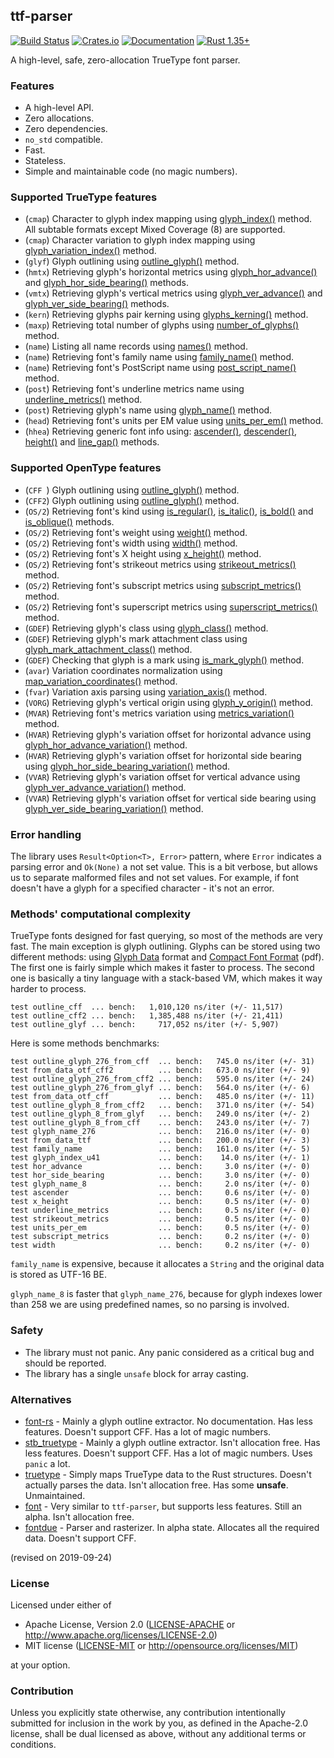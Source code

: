 ## ttf-parser
[![Build Status](https://travis-ci.org/RazrFalcon/ttf-parser.svg?branch=master)](https://travis-ci.org/RazrFalcon/ttf-parser)
[![Crates.io](https://img.shields.io/crates/v/ttf-parser.svg)](https://crates.io/crates/ttf-parser)
[![Documentation](https://docs.rs/ttf-parser/badge.svg)](https://docs.rs/ttf-parser)
[![Rust 1.35+](https://img.shields.io/badge/rust-1.35+-orange.svg)](https://www.rust-lang.org)

A high-level, safe, zero-allocation TrueType font parser.

### Features

- A high-level API.
- Zero allocations.
- Zero dependencies.
- `no_std` compatible.
- Fast.
- Stateless.
- Simple and maintainable code (no magic numbers).

### Supported TrueType features

- (`cmap`) Character to glyph index mapping using [glyph_index()] method.
  <br/>All subtable formats except Mixed Coverage (8) are supported.
- (`cmap`) Character variation to glyph index mapping using [glyph_variation_index()] method.
- (`glyf`) Glyph outlining using [outline_glyph()] method.
- (`hmtx`) Retrieving glyph's horizontal metrics using [glyph_hor_advance()] and [glyph_hor_side_bearing()] methods.
- (`vmtx`) Retrieving glyph's vertical metrics using [glyph_ver_advance()] and [glyph_ver_side_bearing()] methods.
- (`kern`) Retrieving glyphs pair kerning using [glyphs_kerning()] method.
- (`maxp`) Retrieving total number of glyphs using [number_of_glyphs()] method.
- (`name`) Listing all name records using [names()] method.
- (`name`) Retrieving font's family name using [family_name()] method.
- (`name`) Retrieving font's PostScript name using [post_script_name()] method.
- (`post`) Retrieving font's underline metrics name using [underline_metrics()] method.
- (`post`) Retrieving glyph's name using [glyph_name()] method.
- (`head`) Retrieving font's units per EM value using [units_per_em()] method.
- (`hhea`) Retrieving generic font info using: [ascender()], [descender()], [height()]
  and [line_gap()] methods.

[glyph_index()]: https://docs.rs/ttf-parser/0.3.0/ttf_parser/struct.Font.html#method.glyph_index
[glyph_variation_index()]: https://docs.rs/ttf-parser/0.3.0/ttf_parser/struct.Font.html#method.glyph_variation_index
[outline_glyph()]: https://docs.rs/ttf-parser/0.3.0/ttf_parser/struct.Font.html#method.outline_glyph
[glyph_hor_advance()]: https://docs.rs/ttf-parser/0.3.0/ttf_parser/struct.Font.html#method.glyph_hor_advance
[glyph_hor_side_bearing()]: https://docs.rs/ttf-parser/0.3.0/ttf_parser/struct.Font.html#method.glyph_hor_side_bearing
[glyph_ver_advance()]: https://docs.rs/ttf-parser/0.3.0/ttf_parser/struct.Font.html#method.glyph_ver_advance
[glyph_ver_side_bearing()]: https://docs.rs/ttf-parser/0.3.0/ttf_parser/struct.Font.html#method.glyph_ver_side_bearing
[glyphs_kerning()]: https://docs.rs/ttf-parser/0.3.0/ttf_parser/struct.Font.html#method.glyphs_kerning
[number_of_glyphs()]: https://docs.rs/ttf-parser/0.3.0/ttf_parser/struct.Font.html#method.number_of_glyphs
[names()]: https://docs.rs/ttf-parser/0.3.0/ttf_parser/struct.Font.html#method.names
[family_name()]: https://docs.rs/ttf-parser/0.3.0/ttf_parser/struct.Font.html#method.family_name
[post_script_name()]: https://docs.rs/ttf-parser/0.3.0/ttf_parser/struct.Font.html#method.post_script_name
[underline_metrics()]: https://docs.rs/ttf-parser/0.3.0/ttf_parser/struct.Font.html#method.underline_metrics
[glyph_name()]: https://docs.rs/ttf-parser/0.3.0/ttf_parser/struct.Font.html#method.glyph_name
[units_per_em()]: https://docs.rs/ttf-parser/0.3.0/ttf_parser/struct.Font.html#method.units_per_em
[ascender()]: https://docs.rs/ttf-parser/0.3.0/ttf_parser/struct.Font.html#method.ascender
[descender()]: https://docs.rs/ttf-parser/0.3.0/ttf_parser/struct.Font.html#method.descender
[height()]: https://docs.rs/ttf-parser/0.3.0/ttf_parser/struct.Font.html#method.height
[line_gap()]: https://docs.rs/ttf-parser/0.3.0/ttf_parser/struct.Font.html#method.line_gap

### Supported OpenType features

- (`CFF `) Glyph outlining using [outline_glyph()] method.
- (`CFF2`) Glyph outlining using [outline_glyph()] method.
- (`OS/2`) Retrieving font's kind using [is_regular()], [is_italic()],
  [is_bold()] and [is_oblique()] methods.
- (`OS/2`) Retrieving font's weight using [weight()] method.
- (`OS/2`) Retrieving font's width using [width()] method.
- (`OS/2`) Retrieving font's X height using [x_height()] method.
- (`OS/2`) Retrieving font's strikeout metrics using [strikeout_metrics()] method.
- (`OS/2`) Retrieving font's subscript metrics using [subscript_metrics()] method.
- (`OS/2`) Retrieving font's superscript metrics using [superscript_metrics()] method.
- (`GDEF`) Retrieving glyph's class using [glyph_class()] method.
- (`GDEF`) Retrieving glyph's mark attachment class using [glyph_mark_attachment_class()] method.
- (`GDEF`) Checking that glyph is a mark using [is_mark_glyph()] method.
- (`avar`) Variation coordinates normalization using [map_variation_coordinates()] method.
- (`fvar`) Variation axis parsing using [variation_axis()] method.
- (`VORG`) Retrieving glyph's vertical origin using [glyph_y_origin()] method.
- (`MVAR`) Retrieving font's metrics variation using [metrics_variation()] method.
- (`HVAR`) Retrieving glyph's variation offset for horizontal advance using [glyph_hor_advance_variation()] method.
- (`HVAR`) Retrieving glyph's variation offset for horizontal side bearing using [glyph_hor_side_bearing_variation()] method.
- (`VVAR`) Retrieving glyph's variation offset for vertical advance using [glyph_ver_advance_variation()] method.
- (`VVAR`) Retrieving glyph's variation offset for vertical side bearing using [glyph_ver_side_bearing_variation()] method.

[is_regular()]: https://docs.rs/ttf-parser/0.3.0/ttf_parser/struct.Font.html#method.is_regular
[is_italic()]: https://docs.rs/ttf-parser/0.3.0/ttf_parser/struct.Font.html#method.is_italic
[is_bold()]: https://docs.rs/ttf-parser/0.3.0/ttf_parser/struct.Font.html#method.is_bold
[is_oblique()]: https://docs.rs/ttf-parser/0.3.0/ttf_parser/struct.Font.html#method.is_oblique
[weight()]: https://docs.rs/ttf-parser/0.3.0/ttf_parser/struct.Font.html#method.weight
[width()]: https://docs.rs/ttf-parser/0.3.0/ttf_parser/struct.Font.html#method.width
[x_height()]: https://docs.rs/ttf-parser/0.3.0/ttf_parser/struct.Font.html#method.x_height
[strikeout_metrics()]: https://docs.rs/ttf-parser/0.3.0/ttf_parser/struct.Font.html#method.strikeout_metrics
[subscript_metrics()]: https://docs.rs/ttf-parser/0.3.0/ttf_parser/struct.Font.html#method.subscript_metrics
[superscript_metrics()]: https://docs.rs/ttf-parser/0.3.0/ttf_parser/struct.Font.html#method.superscript_metrics
[glyph_class()]: https://docs.rs/ttf-parser/0.3.0/ttf_parser/struct.Font.html#method.glyph_class
[glyph_mark_attachment_class()]: https://docs.rs/ttf-parser/0.3.0/ttf_parser/struct.Font.html#method.glyph_mark_attachment_class
[is_mark_glyph()]: https://docs.rs/ttf-parser/0.3.0/ttf_parser/struct.Font.html#method.is_mark_glyph
[map_variation_coordinates()]: https://docs.rs/ttf-parser/0.3.0/ttf_parser/struct.Font.html#method.map_variation_coordinates
[variation_axis()]: https://docs.rs/ttf-parser/0.3.0/ttf_parser/struct.Font.html#method.variation_axis
[glyph_y_origin()]: https://docs.rs/ttf-parser/0.3.0/ttf_parser/struct.Font.html#method.glyph_y_origin
[metrics_variation()]: https://docs.rs/ttf-parser/0.3.0/ttf_parser/struct.Font.html#method.metrics_variation
[glyph_hor_advance_variation()]: https://docs.rs/ttf-parser/0.3.0/ttf_parser/struct.Font.html#method.glyph_hor_advance_variation
[glyph_hor_side_bearing_variation()]: https://docs.rs/ttf-parser/0.3.0/ttf_parser/struct.Font.html#method.glyph_hor_side_bearing_variation
[glyph_ver_advance_variation()]: https://docs.rs/ttf-parser/0.3.0/ttf_parser/struct.Font.html#method.glyph_ver_advance_variation
[glyph_ver_side_bearing_variation()]: https://docs.rs/ttf-parser/0.3.0/ttf_parser/struct.Font.html#method.glyph_ver_side_bearing_variation

### Error handling

The library uses `Result<Option<T>, Error>` pattern, where `Error` indicates a parsing error
and `Ok(None)` a not set value.
This is a bit verbose, but allows us to separate malformed files and not set values.
For example, if font doesn't have a glyph for a specified character - it's not an error.

### Methods' computational complexity

TrueType fonts designed for fast querying, so most of the methods are very fast.
The main exception is glyph outlining. Glyphs can be stored using two different methods:
using [Glyph Data](https://docs.microsoft.com/en-us/typography/opentype/spec/glyf) format
and [Compact Font Format](http://wwwimages.adobe.com/content/dam/Adobe/en/devnet/font/pdfs/5176.CFF.pdf) (pdf).
The first one is fairly simple which makes it faster to process.
The second one is basically a tiny language with a stack-based VM, which makes it way harder to process.

```
test outline_cff  ... bench:   1,010,120 ns/iter (+/- 11,517)
test outline_cff2 ... bench:   1,385,488 ns/iter (+/- 21,411)
test outline_glyf ... bench:     717,052 ns/iter (+/- 5,907)
```

Here is some methods benchmarks:

```
test outline_glyph_276_from_cff  ... bench:   745.0 ns/iter (+/- 31)
test from_data_otf_cff2          ... bench:   673.0 ns/iter (+/- 9)
test outline_glyph_276_from_cff2 ... bench:   595.0 ns/iter (+/- 24)
test outline_glyph_276_from_glyf ... bench:   564.0 ns/iter (+/- 6)
test from_data_otf_cff           ... bench:   485.0 ns/iter (+/- 11)
test outline_glyph_8_from_cff2   ... bench:   371.0 ns/iter (+/- 54)
test outline_glyph_8_from_glyf   ... bench:   249.0 ns/iter (+/- 2)
test outline_glyph_8_from_cff    ... bench:   243.0 ns/iter (+/- 7)
test glyph_name_276              ... bench:   216.0 ns/iter (+/- 0)
test from_data_ttf               ... bench:   200.0 ns/iter (+/- 3)
test family_name                 ... bench:   161.0 ns/iter (+/- 5)
test glyph_index_u41             ... bench:    14.0 ns/iter (+/- 1)
test hor_advance                 ... bench:     3.0 ns/iter (+/- 0)
test hor_side_bearing            ... bench:     3.0 ns/iter (+/- 0)
test glyph_name_8                ... bench:     2.0 ns/iter (+/- 0)
test ascender                    ... bench:     0.6 ns/iter (+/- 0)
test x_height                    ... bench:     0.5 ns/iter (+/- 0)
test underline_metrics           ... bench:     0.5 ns/iter (+/- 0)
test strikeout_metrics           ... bench:     0.5 ns/iter (+/- 0)
test units_per_em                ... bench:     0.5 ns/iter (+/- 0)
test subscript_metrics           ... bench:     0.2 ns/iter (+/- 0)
test width                       ... bench:     0.2 ns/iter (+/- 0)
```

`family_name` is expensive, because it allocates a `String` and the original data
is stored as UTF-16 BE.

`glyph_name_8` is faster that `glyph_name_276`, because for glyph indexes lower than 258
we are using predefined names, so no parsing is involved.

### Safety

- The library must not panic. Any panic considered as a critical bug and should be reported.
- The library has a single `unsafe` block for array casting.

### Alternatives

- [font-rs](https://crates.io/crates/font-rs) - Mainly a glyph outline extractor.
  No documentation. Has less features. Doesn't support CFF. Has a lot of magic numbers.
- [stb_truetype](https://crates.io/crates/stb_truetype) - Mainly a glyph outline extractor.
  Isn't allocation free. Has less features. Doesn't support CFF. Has a lot of magic numbers.
  Uses `panic` a lot.
- [truetype](https://crates.io/crates/truetype) - Simply maps TrueType data to the Rust structures.
  Doesn't actually parses the data. Isn't allocation free. Has some **unsafe**. Unmaintained.
- [font](https://github.com/pdf-rs/font) - Very similar to `ttf-parser`, but supports less features.
  Still an alpha. Isn't allocation free.
- [fontdue](https://github.com/mooman219/fontdue) - Parser and rasterizer. In alpha state.
  Allocates all the required data. Doesn't support CFF.

(revised on 2019-09-24)

### License

Licensed under either of

- Apache License, Version 2.0
  ([LICENSE-APACHE](LICENSE-APACHE) or http://www.apache.org/licenses/LICENSE-2.0)
- MIT license
  ([LICENSE-MIT](LICENSE-MIT) or http://opensource.org/licenses/MIT)

at your option.

### Contribution

Unless you explicitly state otherwise, any contribution intentionally submitted
for inclusion in the work by you, as defined in the Apache-2.0 license, shall be
dual licensed as above, without any additional terms or conditions.
